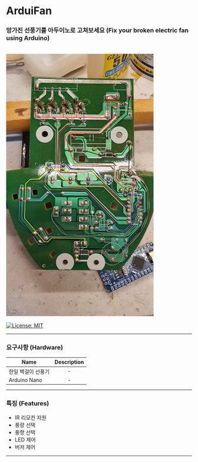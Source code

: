 # ArduiFan
### 망가진 선풍기를 아두이노로 고쳐보세요 (Fix your broken electric fan using Arduino)

<br />

<img src="img/img1.jpg" width=400px>

<br />

[![License: MIT](https://img.shields.io/badge/License-MIT-yellow.svg)](https://opensource.org/licenses/MIT)

-----------------------------------------------

### 요구사항 (Hardware)
| Name               | Description |
| ------------------ | :---------: |
| 한일 벽걸이 선풍기  |      -      |
| Arduino Nano       |      -      |

-----------------------------------------------

### 특징 (Features)
- IR 리모컨 지원
- 풍량 선택
- 풍향 선택
- LED 제어
- 버저 제어

-----------------------------------------------
